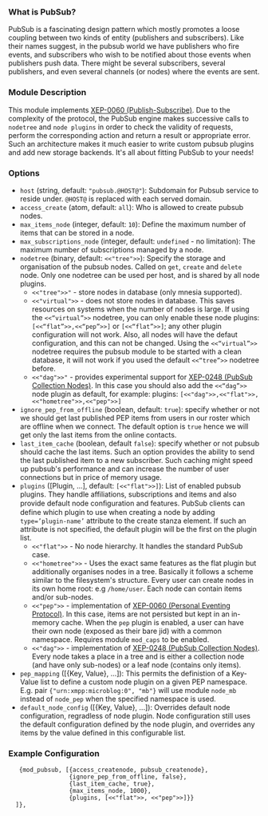 ### What is PubSub?

PubSub is a fascinating design pattern which mostly promotes a loose coupling between two kinds of entity (publishers and subscribers).
Like their names suggest, in the pubsub world we have publishers who fire events, and subscribers who wish to be notified about those events when publishers push data.
There might be several subscribers, several publishers, and even several channels (or nodes) where the events are sent.

### Module Description

This module implements [XEP-0060 (Publish-Subscribe)](http://www.xmpp.org/extensions/xep-0060.html).
Due to the complexity of the protocol, the PubSub engine makes successive calls to `nodetree` and `node plugins` in order to check the validity of requests, perform the corresponding action and return a result or appropriate error.
Such an architecture makes it much easier to write custom pubsub plugins and add new storage backends.
It's all about fitting PubSub to your needs!

### Options

* `host` (string, default: `"pubsub.@HOST@"`): Subdomain for Pubsub service to reside under.
`@HOST@` is replaced with each served domain.
* `access_create` (atom, default: `all`): Who is allowed to create pubsub nodes.
* `max_items_node` (integer, default: `10`): Define the maximum number of items that can be stored in a node.
* `max_subscriptions_node` (integer, default: `undefined` - no limitation): The maximum number of subscriptions managed by a node.
* `nodetree` (binary, default: `<<"tree">>`): Specify the storage and organisation of the pubsub nodes.
Called on `get`, `create` and `delete` node.
Only one nodetree can be used per host, and is shared by all node plugins.
    * `<<"tree">>"` - store nodes in database (only mnesia supported).
    * `<<"virtual">>` - does not store nodes in database.
    This saves resources on systems when the number of nodes is large.
    If using the `<<“virtual”>>` nodetree, you can only enable these node plugins:
    `[<<“flat”>>,<<“pep”>>]` or `[<<“flat”>>]`; any other plugin configuration will not work.
    Also, all nodes will have the defaut configuration, and this can not be changed.
    Using the `<<“virtual”>>` nodetree requires the pubsub module to be started with a clean database, it will not work if you used the default `<<“tree”>>` nodetree before.
    * `<<"dag">>"` - provides experimental support for [XEP-0248 (PubSub Collection Nodes)](http://xmpp.org/extensions/xep-0248.html).
    In this case you should also add the `<<“dag”>>` node plugin as default, for example: plugins: `[<<"dag">>,<<"flat">>,<<"hometree">>,<<"pep">>]`
* `ignore_pep_from_offline` (boolean, default: `true`): specify whether or not we should get last published PEP items from users in our roster which are offline when we connect.
The default option is `true` hence we will get only the last items from the online contacts.
* `last_item_cache` (boolean, default `false`): specify whether or not pubsub should cache the last items. Such an option provides the ability to send the last published item to a new subscriber.
Such caching might speed up pubsub's performance and can increase the number of user connections but in price of memory usage.
* `plugins` ([Plugin, ...], default: `[<<"flat">>]`): List of enabled pubsub plugins.
They handle affiliations, subscriptions and items and also provide default node conﬁguration and features.
PubSub clients can define which plugin to use when creating a node by adding `type=’plugin-name’` attribute to the create stanza element.
If such an attribute is not specified, the default plugin will be the first on the plugin list.
    * `<<"flat">>` -  No node hierarchy.
    It handles the standard PubSub case.
    * `<<"hometree">>` - Uses the exact same features as the flat plugin but additionally organises nodes in a tree.
    Basically it follows a scheme similar to the filesystem's structure.
    Every user can create nodes in its own home root: e.g `/home/user`.
    Each node can contain items and/or sub-nodes.
    * `<<"pep">>` - implementation of [XEP-0060 (Personal Eventing Protocol)](http://xmpp.org/extensions/xep-0163.html).
    In this case, items are not persisted but kept in an in-memory cache.
    When the `pep` plugin is enabled, a user can have their own node (exposed as their bare jid) with a common namespace.
    Requires module `mod_caps` to be enabled.
    * `<<"dag">>` - implementation of [XEP-0248 (PubSub Collection Nodes)](https://xmpp.org/extensions/xep-0248.html).
    Every node takes a place in a tree and is either a collection node (and have only sub-nodes) or a leaf node (contains only items).
* `pep_mapping` ([{Key, Value}, ...]): This permits the definistion of a Key-Value list to define a custom node plugin on a given PEP namespace.
E.g. pair `{"urn:xmpp:microblog:0", "mb"}` will use module `node_mb` instead of `node_pep` when the specified namespace is used.
* `default_node_config` ([{Key, Value}, ...]): Overrides default node configuration, regradless of node plugin.
Node configuration still uses the default configuration defined by the node plugin, and overrides any items by the value defined in this configurable list.

### Example Configuration

```
   {mod_pubsub, [{access_createnode, pubsub_createnode},
                 {ignore_pep_from_offline, false},
                 {last_item_cache, true},
                 {max_items_node, 1000},
                 {plugins, [<<"flat">>, <<"pep">>]}}
  ]},
```
